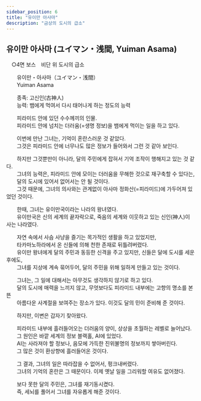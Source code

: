 ```yaml
---
sidebar_position: 6
title: "유이만 아사마"
description: "금상의 도시의 급소"
---
```


## 유이만 아사마 (ユイマン・浅間, Yuiman Asama)

　○4면 보스　비단 위 도시의 급소  

　　유이만・아사마（ユイマン・浅間）  
　　Yuiman Asama  

　　종족: 고신인(古神人)  
　　능력: 뱀에게 먹여서 다시 태어나게 하는 정도의 능력  

　　피라미드 안에 있던 수수께끼의 인물.  
　　피라미드 안에 넘치는 더러움(=생명 정보)을 뱀에게 먹이는 일을 하고 있다.  

　　이번에 만난 그녀는, 기억이 혼란스러운 것 같았다.  
　　그것은 피라미드 안에 너무나도 많은 정보가 들어와서 그런 것 같아 보인다.  

　　하지만 그것뿐만이 아니라, 달의 주민에게 잡혀서 기억 조작이 행해지고 있는 것 같다.  
　　그녀의 능력은, 피라미드 안에 모이는 더러움을 무해한 것으로 재구축할 수 있다는,  
　　달의 도시에 있어서 없어서는 안 될 것이다.  
　　그것 때문에, 그녀의 의사와는 관계없이 아사마 정화산(=피라미드)에 가두어져 있었던 것이다.  

　　한때, 그녀는 유이만국이라는 나라의 왕녀였다.  
　　유이만국은 신의 세계의 끝자락으로, 죽음의 세계와 이웃하고 있는 신인(神人)이 사는 나라였다.  

　　자연 속에서 사슴 사냥을 즐기는 목가적인 생활을 하고 있었지만,  
　　타카마노하라에서 온 신들에 의해 천한 존재로 뒤틀려버렸다.  
　　유이만 왕녀에게 달의 주민과 동등한 신격을 주고 있지만, 신들은 달에 도시를 세운 후에도,  
　　그녀를 지상에 계속 묶어두어, 달의 주민을 위해 일하게 만들고 있는 것이다.  

　　그녀는, 그 일에 대해서는 아무것도 생각하지 않기로 하고 있다.  
　　달의 도시에 매력을 느끼지 않고, 무엇보다도 피라미드 내부에는 고향의 명소를 본뜬  
　　아름다운 사계절을 보여주는 장소가 있다. 이것도 달의 민이 준비해 준 것이다.  

　　하지만, 이변은 갑자기 찾아왔다.  

　　피라미드 내부에 흘러들어오는 더러움의 양이, 상상을 초월하는 레벨로 늘어났다.  
　　그 원인은 바깥 세계의 정보 블랙홀, AI에 있었다.  
　　AI는 사라져야 할 정보나, 음모에 가득한 진위불명의 정보까지 쌓아버린다.  
　　그 많은 것이 환상향에 흘러들어온 것이다.  

　　그 결과, 그녀의 일은 따라잡을 수 없어서, 펑크내버렸다.  
　　그녀의 기억의 혼란은 그 때문이다. 이제 옛날 일을 그리워할 여유도 없어졌다.  

　　보다 못한 달의 주민은, 그녀를 재기동시켰다.  
　　즉, 세뇌를 풀어서 그녀를 자유롭게 해준 것이다.
